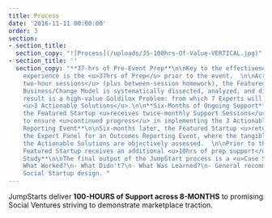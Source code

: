```yaml
---
title: Process
date: '2016-11-11 00:00:00'
order: 3
section:
- section_title: 
  section_copy: "![Process](/uploads/JS-100hrs-Of-Value-VERTICAL.jpg)"
- section_title: ''
  section_copy: "**37-hrs of Pre-Event Prep**\n\nKey to the effectiveness of the JumpStart
    experience is the <u>37hrs of Prep</u> prior to the event.  \n\nAcross <u>seven
    two-hour sessions</u> (plus between-session homework), the Featured Startup’s
    Business/Change Model is systematically dissected, analyzed, and diagnosed.  \n\nThe
    result is a high-value Goldilox Problem: from which 7 Experts will then produce
    <u>3 Actionable Solutions</u>.\n\n**Six-Months of Ongoing Support**\n\nPost-event,
    the Featured Startup <u>receives twice-monthly Support Sessions</u> (hr per session)
    to ensure <u>continued progress</u> in implementing the 3 Actionable Solutions.\n\n**Outcomes
    Reporting Event**\n\nSix-months later, the Featured Startup <u>returns</u> to
    the Expert Panel for an Outcomes Reporting Event, where the tangible results of
    the Actionable Solutions are objectively assessed.  \n\nPrior to the event, the
    Featured Startup receives an additional <u>10hrs of prep support</u>.\n\n**Case
    Study**\n\nThe final output of the JumpStart process is a <u>Case Study</u> describing:\n\n-
    What Worked?\n- What Didn't?\n- What Was Learned?\n- General recommendations for
    Social Startup design. "
---
```

JumpStarts deliver **100-HOURS of Support across 8-MONTHS** to promising Social Ventures striving to demonstrate marketplace traction.